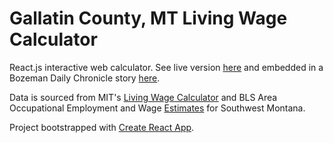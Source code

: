 # Gallatin County, MT Living Wage Calculator

React.js interactive web calculator. See live version [here](https://eidietrich.github.io/gc-living-wage/) and embedded in a Bozeman Daily Chronicle story [here](http://www.bozemandailychronicle.com/news/city/what-a-living-wage-is-in-bozeman-and-who-makes/article_08c66d8f-f0f4-5541-87a7-d09ff287c13f.html). 

Data is sourced from MIT's [Living Wage Calculator](http://livingwage.mit.edu/counties/30031) and BLS Area Occupational Employment and Wage [Estimates](https://www.bls.gov/oes/current/oes_3000003.htm) for Southwest Montana.

Project bootstrapped with [Create React App](https://github.com/facebookincubator/create-react-app).
